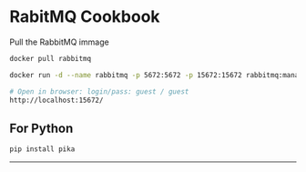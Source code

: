# RabitMQ Cookbook

Pull the RabbitMQ immage

```sh
docker pull rabbitmq

docker run -d --name rabbitmq -p 5672:5672 -p 15672:15672 rabbitmq:management

# Open in browser: login/pass: guest / guest
http://localhost:15672/

```

## For Python

```sh
pip install pika
```

---
